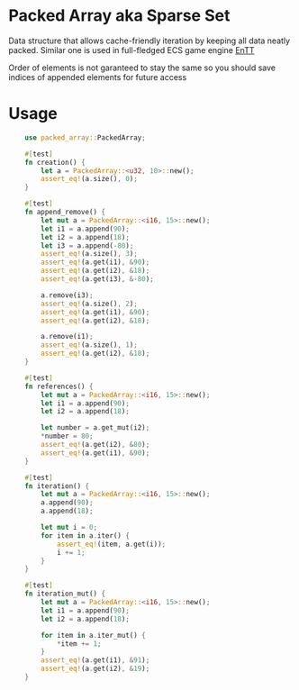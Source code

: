 # Packed Array aka Sparse Set

Data structure that allows cache-friendly iteration by keeping all data neatly packed.
Similar one is used in full-fledged ECS game engine [EnTT](https://github.com/skypjack/entt)

Order of elements is not garanteed to stay the same so you should save indices of appended elements for future access

# Usage
```rust
    use packed_array::PackedArray;

    #[test]
    fn creation() {
        let a = PackedArray::<u32, 10>::new();
        assert_eq!(a.size(), 0);
    }

    #[test]
    fn append_remove() {
        let mut a = PackedArray::<i16, 15>::new();
        let i1 = a.append(90);
        let i2 = a.append(18);
        let i3 = a.append(-80);
        assert_eq!(a.size(), 3);
        assert_eq!(a.get(i1), &90);
        assert_eq!(a.get(i2), &18);
        assert_eq!(a.get(i3), &-80);

        a.remove(i3);
        assert_eq!(a.size(), 2);
        assert_eq!(a.get(i1), &90);
        assert_eq!(a.get(i2), &18);

        a.remove(i1);
        assert_eq!(a.size(), 1);
        assert_eq!(a.get(i2), &18);
    }

    #[test]
    fn references() {
        let mut a = PackedArray::<i16, 15>::new();
        let i1 = a.append(90);
        let i2 = a.append(18);

        let number = a.get_mut(i2);
        *number = 80;
        assert_eq!(a.get(i2), &80);
        assert_eq!(a.get(i1), &90);
    }

    #[test]
    fn iteration() {
        let mut a = PackedArray::<i16, 15>::new();
        a.append(90);
        a.append(18);

        let mut i = 0;
        for item in a.iter() {
            assert_eq!(item, a.get(i));
            i += 1;
        }
    }

    #[test]
    fn iteration_mut() {
        let mut a = PackedArray::<i16, 15>::new();
        let i1 = a.append(90);
        let i2 = a.append(18);

        for item in a.iter_mut() {
            *item += 1;
        }
        assert_eq!(a.get(i1), &91);
        assert_eq!(a.get(i2), &19);
    }
```
